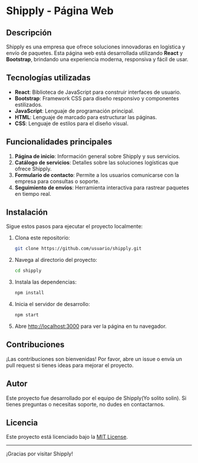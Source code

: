 # Shipply - Página Web 
## Descripción

Shipply es una empresa que ofrece soluciones innovadoras en logística y envío de paquetes. Esta página web está desarrollada utilizando **React** y **Bootstrap**, brindando una experiencia moderna, responsiva y fácil de usar.

## Tecnologías utilizadas

- **React**: Biblioteca de JavaScript para construir interfaces de usuario.
- **Bootstrap**: Framework CSS para diseño responsivo y componentes estilizados.
- **JavaScript**: Lenguaje de programación principal.
- **HTML**: Lenguaje de marcado para estructurar las páginas.
- **CSS**: Lenguaje de estilos para el diseño visual.

## Funcionalidades principales

1. **Página de inicio**: Información general sobre Shipply y sus servicios.
2. **Catálogo de servicios**: Detalles sobre las soluciones logísticas que ofrece Shipply.
3. **Formulario de contacto**: Permite a los usuarios comunicarse con la empresa para consultas o soporte.
4. **Seguimiento de envíos**: Herramienta interactiva para rastrear paquetes en tiempo real.

## Instalación

Sigue estos pasos para ejecutar el proyecto localmente:

1. Clona este repositorio:

   ```bash
   git clone https://github.com/usuario/shipply.git
   ```

2. Navega al directorio del proyecto:

   ```bash
   cd shipply
   ```

3. Instala las dependencias:

   ```bash
   npm install
   ```

4. Inicia el servidor de desarrollo:

   ```bash
   npm start
   ```

5. Abre [http://localhost:3000](http://localhost:3000) para ver la página en tu navegador.

## Contribuciones

¡Las contribuciones son bienvenidas! Por favor, abre un issue o envía un pull request si tienes ideas para mejorar el proyecto.

## Autor

Este proyecto fue desarrollado por el equipo de Shipply(Yo solito solin). Si tienes preguntas o necesitas soporte, no dudes en contactarnos.

## Licencia

Este proyecto está licenciado bajo la [MIT License](LICENSE).

---

¡Gracias por visitar Shipply!


